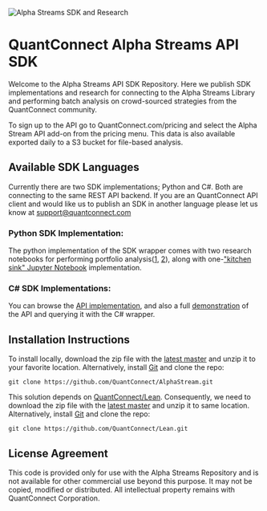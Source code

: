 ![Alpha Streams SDK and Research](http://cdn.quantconnect.com.s3.us-east-1.amazonaws.com/i/github/alpha-streams-sdk.png)
# QuantConnect Alpha Streams API SDK

Welcome to the Alpha Streams API SDK Repository. Here we publish SDK implementations and research for connecting to the Alpha Streams Library and performing batch analysis on crowd-sourced strategies from the QuantConnect community. 

To sign up to the API go to QuantConnect.com/pricing and select the Alpha Stream API add-on from the pricing menu. This data is also available exported daily to a S3 bucket for file-based analysis. 

## Available SDK Languages

Currently there are two SDK implementations; Python and C#. Both are connecting to the same REST API backend. If you are an QuantConnect API client and would like us to publish an SDK in another language please let us know at support@quantconnect.com

### Python SDK Implementation:
The python implementation of the SDK wrapper comes with two research notebooks for performing portfolio analysis([1](https://github.com/QuantConnect/AlphaStream/blob/master/AlphaStream/QuantConnect.AlphaStream.CompositeAlphaAnalysis.ipynb), [2](https://github.com/QuantConnect/AlphaStream/blob/master/AlphaStream/QuantConnect.AlphaStream.AlphaAnalysisNotebook.ipynb)), along with one-["kitchen sink" Jupyter Notebook](https://github.com/QuantConnect/AlphaStream/blob/master/AlphaStream/QuantConnectAlphaStreamsNotebook.ipynb) implementation. 

### C# SDK Implementations:

You can browse the [API implementation](https://github.com/QuantConnect/AlphaStream/tree/master/QuantConnect.AlphaStream), and also a full [demonstration](https://github.com/QuantConnect/AlphaStream/tree/master/QuantConnect.AlphaStream.Demo) of the API and querying it with the C# wrapper.

## Installation Instructions

To install locally, download the zip file with the [latest master](https://github.com/QuantConnect/AlphaStream/archive/master.zip) and unzip it to your favorite location. Alternatively, install [Git](https://git-scm.com/downloads) and clone the repo:

```
git clone https://github.com/QuantConnect/AlphaStream.git
```

This solution depends on [QuantConnect/Lean](https://github.com/QuantConnect/). Consequently, we need to download the zip file with the [latest master](https://github.com/QuantConnect/Lean/archive/master.zip) and unzip it to same location. Alternatively, install [Git](https://git-scm.com/downloads) and clone the repo:

```
git clone https://github.com/QuantConnect/Lean.git
```

## License Agreement

This code is provided only for use with the Alpha Streams Repository and is not available for other commercial use beyond this purpose. It may not be copied, modified or distributed. All intellectual property remains with QuantConnect Corporation. 
